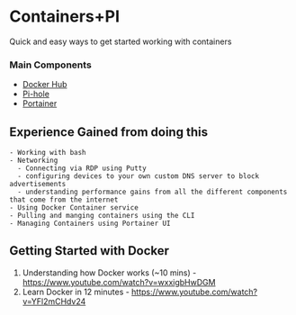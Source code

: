 # Containers+PI
Quick and easy ways to get started working with containers

### Main Components 
- [Docker Hub](https://hub.docker.com/)
- [Pi-hole](https://pi-hole.net/)
- [Portainer](https://www.portainer.io/)

## Experience Gained from doing this
```
- Working with bash
- Networking
  - Connecting via RDP using Putty
  - configuring devices to your own custom DNS server to block advertisements
  - understanding performance gains from all the different components that come from the internet
- Using Docker Container service
- Pulling and manging containers using the CLI
- Managing Containers using Portainer UI
```

## Getting Started with Docker
 1. Understanding how Docker works (~10 mins) - https://www.youtube.com/watch?v=wxxigbHwDGM 
 2. Learn Docker in 12 minutes - https://www.youtube.com/watch?v=YFl2mCHdv24

 
